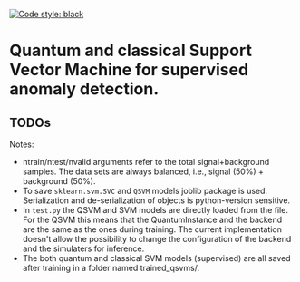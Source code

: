 [![Code style: black](https://img.shields.io/badge/code%20style-black-black?style=flat-square&logo=black)](https://github.com/psf/black)

# Quantum and classical Support Vector Machine for supervised anomaly detection.

## TODOs

Notes:
- ntrain/ntest/nvalid arguments refer to the total  signal+background samples. The data sets are always balanced, i.e., signal (50%) + background (50%).
- To save `sklearn.svm.SVC` and `QSVM` models joblib package is used. Serialization and de-serialization of objects is python-version sensitive.  
- In `test.py` the QSVM and SVM models are directly loaded from the file. For the QSVM
this means that the QuantumInstance and the backend are the same as the ones during training.
The current implementation doesn't allow the possibility to change the configuration of the 
backend and the simulaters for inference. 
- The both quantum and classical SVM models (supervised) are all saved after training in a folder named trained_qsvms/.
